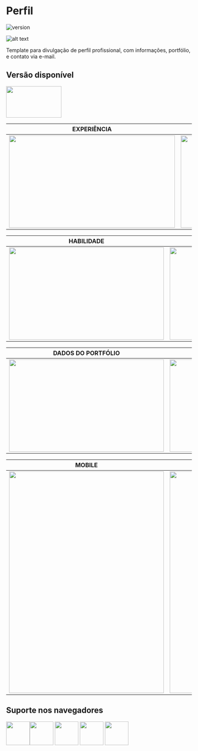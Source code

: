 # Perfil

![version](https://img.shields.io/badge/version-1.0.0-blue.svg)

![alt text](https://uploaddeimagens.com.br/images/001/975/887/original/Captura_de_Tela_2019-03-20_às_20.46.03.png "tela")

Template para divulgação de perfil profissional, com informações, portfólio, e contato via e-mail.

## Versão disponível

[<img src="https://upload.wikimedia.org/wikipedia/commons/thumb/2/27/PHP-logo.svg/1200px-PHP-logo.svg.png" width="150" height="85" />](http://www.php.net/)

| EXPERIÊNCIA | EDUCAÇÃO |
| --- | --- |
| <img src="https://uploaddeimagens.com.br/images/001/975/889/original/Captura_de_Tela_2019-03-20_às_20.46.10.png" width="450" height="250" /> | <img src="https://uploaddeimagens.com.br/images/001/975/890/original/Captura_de_Tela_2019-03-20_às_20.46.14.png" width="450" height="250" />

| HABILIDADE | PORTFÓLIO |
| --- | --- |
|<img src="https://uploaddeimagens.com.br/images/001/975/892/original/Captura_de_Tela_2019-03-20_às_20.46.19.png" width="420" height="250" /> | <img src="https://uploaddeimagens.com.br/images/001/975/893/original/Captura_de_Tela_2019-03-20_às_20.46.25.png" width="420" height="250" />

| DADOS DO PORTFÓLIO | CONTATO |
| --- | --- |
|<img src="https://uploaddeimagens.com.br/images/001/975/900/original/Captura_de_Tela_2019-03-20_às_20.53.11.png" width="420" height="250" /> | <img src="https://uploaddeimagens.com.br/images/001/975/894/original/Captura_de_Tela_2019-03-20_às_20.46.30.png" width="420" height="250" />

| MOBILE | MENU |
| --- | --- |
| <img src="https://uploaddeimagens.com.br/images/001/975/895/original/Captura_de_Tela_2019-03-20_às_20.47.02.png" width="420" height="600" /> | <img src="https://uploaddeimagens.com.br/images/001/975/896/original/Captura_de_Tela_2019-03-20_às_20.47.21.png" width="420" height="600" />

## Suporte nos navegadores

<img src="https://s3.amazonaws.com/creativetim_bucket/github/browser/chrome.png" width="64" height="64"><img src="https://s3.amazonaws.com/creativetim_bucket/github/browser/firefox.png" width="64" height="64"> <img src="https://s3.amazonaws.com/creativetim_bucket/github/browser/edge.png" width="64" height="64"> <img src="https://s3.amazonaws.com/creativetim_bucket/github/browser/safari.png" width="64" height="64"> <img src="https://s3.amazonaws.com/creativetim_bucket/github/browser/opera.png" width="64" height="64">
